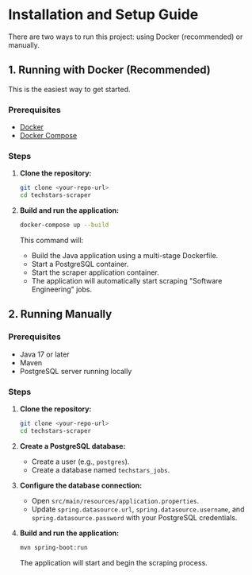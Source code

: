 # Installation and Setup Guide

There are two ways to run this project: using Docker (recommended) or manually.

## 1. Running with Docker (Recommended)

This is the easiest way to get started.

### Prerequisites

- [Docker](https://docs.docker.com/get-docker/)
- [Docker Compose](https://docs.docker.com/compose/install/)

### Steps

1.  **Clone the repository:**
    ```bash
    git clone <your-repo-url>
    cd techstars-scraper
    ```

2.  **Build and run the application:**
    ```bash
    docker-compose up --build
    ```
    This command will:
    - Build the Java application using a multi-stage Dockerfile.
    - Start a PostgreSQL container.
    - Start the scraper application container.
    - The application will automatically start scraping "Software Engineering" jobs.

## 2. Running Manually

### Prerequisites

- Java 17 or later
- Maven
- PostgreSQL server running locally

### Steps

1.  **Clone the repository:**
    ```bash
    git clone <your-repo-url>
    cd techstars-scraper
    ```
2.  **Create a PostgreSQL database:**
    - Create a user (e.g., `postgres`).
    - Create a database named `techstars_jobs`.

3.  **Configure the database connection:**
    - Open `src/main/resources/application.properties`.
    - Update `spring.datasource.url`, `spring.datasource.username`, and `spring.datasource.password` with your PostgreSQL credentials.

4.  **Build and run the application:**
    ```bash
    mvn spring-boot:run
    ```
    The application will start and begin the scraping process.